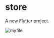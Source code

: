 # store

A new Flutter project.

![myfile]([https://user-images.githubusercontent.com/52455330/139071980-91302a8a-37b1-4196-803e-f91b1de2ee5b.gif](https://github.com/juandiegoz19/store/blob/main/gif/Store.gif?raw=true))


